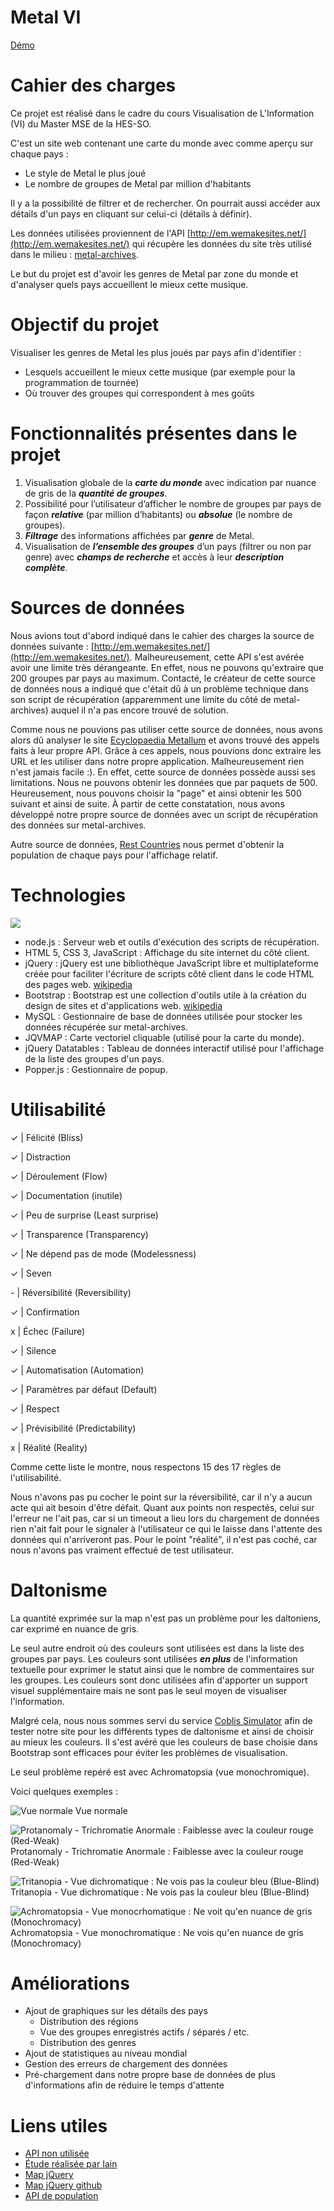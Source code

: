 # Metal VI

[Démo](https://warm-inlet-83097.herokuapp.com/)

# Cahier des charges

Ce projet est réalisé dans le cadre du cours Visualisation de L'Information (VI) du Master MSE de la HES-SO.

C'est un site web contenant une carte du monde avec comme aperçu sur chaque pays :

*   Le style de Metal le plus joué
*   Le nombre de groupes de Metal par million d'habitants

Il y a la possibilité de filtrer et de rechercher. On pourrait aussi accéder aux détails d'un pays en cliquant sur celui-ci (détails à définir).

Les données utilisées proviennent de l'API [http://em.wemakesites.net/](http://em.wemakesites.net/) qui récupère les données du site très utilisé dans le milieu :  [metal-archives](http://metal-archives.com/).

Le but du projet est d'avoir les genres de Metal par zone du monde et d'analyser quels pays accueillent le mieux cette musique.


# Objectif du projet

Visualiser les genres de Metal les plus joués par pays afin d'identifier :
- Lesquels accueillent le mieux cette musique (par exemple pour la programmation de tournée)
- Où trouver des groupes qui correspondent à mes goûts


# Fonctionnalités présentes dans le projet

1. Visualisation globale de la __*carte du monde*__ avec indication par nuance de gris de la __*quantité de groupes*__.
2. Possibilité pour l’utilisateur d’afficher le nombre de groupes par pays de façon __*relative*__ (par million d’habitants) ou __*absolue*__ (le nombre de groupes).
3. __*Filtrage*__ des informations affichées par __*genre*__ de Metal.
4. Visualisation de __*l’ensemble des groupes*__ d’un pays (filtrer ou non par genre) avec __*champs de recherche*__ et accès à leur __*description complète*__.


# Sources de données

Nous avions tout d'abord indiqué dans le cahier des charges la source de données suivante : [http://em.wemakesites.net/](http://em.wemakesites.net/).
Malheureusement, cette API s'est avérée avoir une limite très dérangeante. En effet, nous ne pouvons qu'extraire que 200 groupes par pays au maximum. Contacté, le créateur de cette source de données nous a indiqué que c'était dû à un problème technique dans son script de récupération (apparemment une limite du côté de metal-archives) auquel il n'a pas encore trouvé de solution.

Comme nous ne pouvions pas utiliser cette source de données, nous avons alors dû analyser le site [Ecyclopaedia Metallum](http://metal-archives.com/) et avons trouvé des appels faits à leur propre API. Grâce à ces appels, nous pouvions donc extraire les URL et les utiliser dans notre propre application. 
Malheureusement rien n'est jamais facile :). En effet, cette source de données possède aussi ses limitations. Nous ne pouvons obtenir les données que par paquets de 500. Heureusement, nous pouvons choisir la "page" et ainsi obtenir les 500 suivant et ainsi de suite. À partir de cette constatation, nous avons développé notre propre source de données avec un script de récupération des données sur metal-archives.

Autre source de données, [Rest Countries](http://restcountries.eu/) nous permet d'obtenir la population de chaque pays pour l'affichage relatif.


# Technologies

![](http://vi.master.minelli.me/technologies.png)

- node.js : Serveur web et outils d'exécution des scripts de récupération.
- HTML 5, CSS 3, JavaScript : Affichage du site internet du côté client.
- jQuery : jQuery est une bibliothèque JavaScript libre et multiplateforme créée pour faciliter l'écriture de scripts côté client dans le code HTML des pages web. [wikipedia](https://fr.wikipedia.org/wiki/JQuery)
- Bootstrap : Bootstrap est une collection d'outils utile à la création du design de sites et d'applications web. [wikipedia](https://fr.wikipedia.org/wiki/Bootstrap_(framework))
- MySQL : Gestionnaire de base de données utilisée pour stocker les données récupérée sur metal-archives.
- JQVMAP : Carte vectoriel cliquable (utilisé pour la carte du monde).
- jQuery Datatables : Tableau de données interactif utilisé pour l'affichage de la liste des groupes d'un pays.
- Popper.js : Gestionnaire de popup.


# Utilisabilité 
✓   |    Félicité (Bliss) 

✓   |    Distraction

✓   |    Déroulement (Flow)

✓   |    Documentation (inutile)

✓   |    Peu de surprise (Least surprise)

✓   |    Transparence (Transparency)

✓   |    Ne dépend pas de mode (Modelessness)

✓   |    Seven

\-     |    Réversibilité (Reversibility)

✓   |    Confirmation

x    |    Échec (Failure)

✓   |    Silence

✓   |    Automatisation (Automation)

✓   |    Paramètres par défaut (Default)

✓   |    Respect

✓   |    Prévisibilité (Predictability)

x    |    Réalité (Reality)

Comme cette liste le montre, nous respectons 15 des 17 règles de l'utilisabilité.

Nous n'avons pas pu cocher le point sur la réversibilité, car il n'y a aucun acte qui ait besoin d'être défait.
Quant aux points non respectés, celui sur l'erreur ne l'ait pas, car si un timeout a lieu lors du chargement de données rien n'ait fait pour le signaler à l'utilisateur ce qui le laisse dans l'attente des données qui n'arriveront pas. Pour le point "réalité", il n'est pas coché, car nous n'avons pas vraiment effectué de test utilisateur.

# Daltonisme
La quantité exprimée sur la map n'est pas un problème pour les daltoniens, car exprimé en nuance de gris.

Le seul autre endroit où des couleurs sont utilisées est dans la liste des groupes par pays. Les couleurs sont utilisées __*en plus*__ de l'information textuelle pour exprimer le statut ainsi que le nombre de commentaires sur les groupes. Les couleurs sont donc utilisées afin d'apporter un support visuel supplémentaire mais ne sont pas le seul moyen de visualiser l'information.

Malgré cela, nous nous sommes servi du service [Coblis Simulator](http://www.color-blindness.com/coblis-color-blindness-simulator/) afin de tester notre site pour les différents types de daltonisme et ainsi de choisir au mieux les couleurs. Il s'est avéré que les couleurs de base choisie dans Bootstrap sont efficaces pour éviter les problèmes de visualisation.

Le seul problème repéré est avec Achromatopsia (vue monochromique).

Voici quelques exemples :

![Vue normale](http://vi.master.minelli.me/ColorBlind_1.png)
Vue normale


![Protanomaly - Trichromatie Anormale : Faiblesse avec la couleur rouge (Red-Weak)](http://vi.master.minelli.me/ColorBlind_3.png)
Protanomaly - Trichromatie Anormale : Faiblesse avec la couleur rouge (Red-Weak)

![Tritanopia - Vue dichromatique : Ne vois pas la couleur bleu (Blue-Blind)](http://vi.master.minelli.me/ColorBlind_4.png)
Tritanopia - Vue dichromatique : Ne vois pas la couleur bleu (Blue-Blind)

![Achromatopsia - Vue monocrhomatique : Ne voit qu'en nuance de gris (Monochromacy)](http://vi.master.minelli.me/ColorBlind_5.png)
Achromatopsia - Vue monochromatique : Ne vois qu'en nuance de gris (Monochromacy)


# Améliorations
- Ajout de graphiques sur les détails des pays
    - Distribution des régions
    - Vue des groupes enregistrés actifs / séparés / etc.
    - Distribution des genres
- Ajout de statistiques au niveau mondial
- Gestion des erreurs de chargement des données
- Pré-chargement dans notre propre base de données de plus d'informations afin de réduire le temps d'attente




# Liens utiles

*   [API non utilisée](http://em.wemakesites.net/)
*   [Étude réalisée par Iain](http://www.degeneratestate.org/posts/2016/Apr/20/heavy-metal-and-natural-language-processing-part-1/)
*   [Map jQuery](https://jqvmap.com/)
*   [Map jQuery github](https://github.com/manifestinteractive/jqvmap)
*   [API de population](https://restcountries.eu/)
